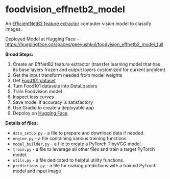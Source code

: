 # foodvision_effnetb2_model

An [EfficientNetB2 feature extractor](https://pytorch.org/vision/stable/models/generated/torchvision.models.efficientnet_b2.html#torchvision.models.efficientnet_b2) computer vision model to classify images.

Deployed Model at Hugging Face - https://huggingface.co/spaces/peeyushkul/foodvision_effnetb2_model_full


**Broad Steps:**
1. Create an EffNetB2 feature extractor (transfer learning model that has its base layers frozen and output layers customized for current problem)
2. Get the input transform needed from model weights
3. Get [Food101 dataset](https://pytorch.org/vision/main/generated/torchvision.datasets.Food101.html)
4. Turn Food101 datasets into DataLoaders
5. Train Foodvision model
6. Inspect loss curves
7. Save model if accuracy is satisfactory
8. Use Gradio to create a deployable app
9. Depoloy on [Hugging Face](https://huggingface.co/spaces/peeyushkul/foodvision_effnetb2_model_full)


**Details of files:**
* `data_setup.py` - a file to prepare and download data if needed.
* `engine.py` - a file containing various training functions.
* `model_builder.py` - a file to create a PyTorch TinyVGG model.
* `train.py` - a file to leverage all other files and train a target PyTorch model.
* `utils.py` - a file dedicated to helpful utility functions.
* `predictions.py` - a file for making predictions with a trained PyTorch model and input image
